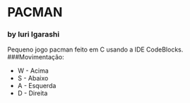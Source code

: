 # PACMAN
### by Iuri Igarashi
Pequeno jogo pacman feito em C usando a IDE CodeBlocks.
###Movimentação:
* W - Acima
* S - Abaixo
* A - Esquerda
* D - Direita
